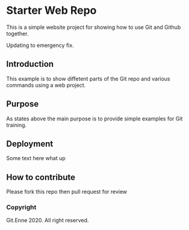 # Starter Web Repo

This is a simple website project for showing how to use Git and Github together.

Updating to emergency fix.

## Introduction

This example is to show diffetent parts of the Git repo and various commands using a web project.

## Purpose

As states above the main purpose is to provide simple examples for Git training.

## Deployment

Some text here what up

## How to contribute

Please fork this repo then pull request for review


### Copyright

Git.Enne 2020. All right reserved.